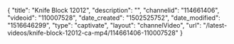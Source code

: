 {
    "title": "Knife Block 12012",
    "description": "",
    "channelid": "114661406",
    "videoid": "110007528",
    "date_created": "1502525752",
    "date_modified": "1516646299",
    "type": "captivate",
    "layout": "channelVideo",
    "url": "\/latest-videos\/knife-block-12012-ca-mp4\/114661406-110007528"
}